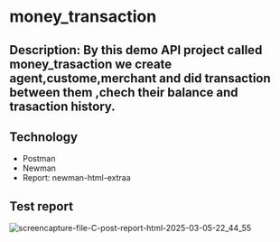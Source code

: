 # money_transaction
## Description: By this demo API project called money_trasaction we create agent,custome,merchant and did transaction between them ,chech their balance and trasaction history.

## Technology
- Postman
- Newman
- Report: newman-html-extraa

## Test report

![screencapture-file-C-post-report-html-2025-03-05-22_44_55](https://github.com/user-attachments/assets/2c8043c6-ce77-4218-b244-3f7c359183a6)
